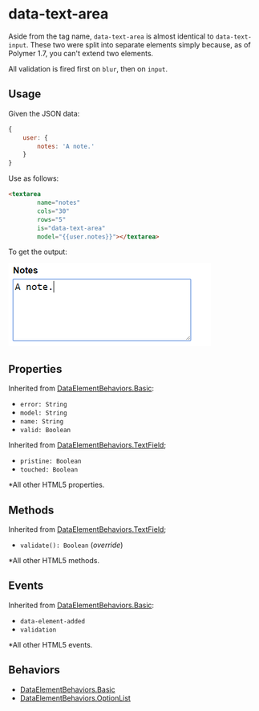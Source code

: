 # data-text-area

Aside from the tag name, `data-text-area` is almost identical
to `data-text-input`. These two were split into separate elements simply because, as of Polymer 1.7, you can't
extend two elements.

All validation is fired first on `blur`, then on `input`.

## Usage

Given the JSON data:

```javascript
{
    user: {
        notes: 'A note.'
    }
}
```

Use as follows:

```HTML
<textarea 
        name="notes" 
        cols="30" 
        rows="5" 
        is="data-text-area" 
        model="{{user.notes}}"></textarea>
```

To get the output:

![output](images/data-textarea.png)

## Properties

 Inherited from [DataElementBehaviors.Basic](behaviors-basic.md):
 
 - `error: String`
 - `model: String`
 - `name: String`
 - `valid: Boolean`

 Inherited from [DataElementBehaviors.TextField](behaviors-text-field.md);

 - `pristine: Boolean`
 - `touched: Boolean` 

 *All other HTML5 properties.

## Methods

Inherited from [DataElementBehaviors.TextField](behaviors-text-field.md);

- `validate(): Boolean` (*override*)

*All other HTML5 methods.

## Events

Inherited from [DataElementBehaviors.Basic](behaviors-basic.md):

 - `data-element-added`
 - `validation`

*All other HTML5 events.

## Behaviors

- [DataElementBehaviors.Basic](behaviors-basic.md)
- [DataElementBehaviors.OptionList](behaviors-text-field.md)


